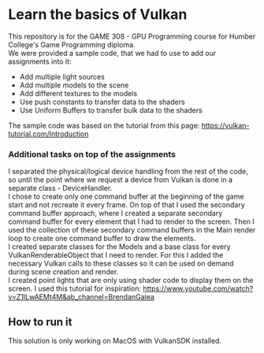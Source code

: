 # Learn the basics of Vulkan
This repository is for the GAME 308 - GPU Programming course for Humber College's Game Programming diploma.<br />
We were provided a sample code, that we had to use to add our assignments into it:
+ Add multiple light sources
+ Add multiple models to the scene
+ Add different textures to the models
+ Use push constants to transfer data to the shaders
+ Use Uniform Buffers to transfer bulk data to the shaders

The sample code was based on the tutorial from this page: https://vulkan-tutorial.com/Introduction<br />

### Additional tasks on top of the assignments
I separated the physical/logical device handling from the rest of the code, so until the point where we request a device from Vulkan is done in a separate class - DeviceHandler.<br />
I chose to create only one command buffer at the beginning of the game start and not recreate it every frame. On top of that I used the secondary command buffer approach, where
I created a separate secondary command buffer for every element that I had to render to the screen. Then I used the collection of these secondary command buffers in the Main render
loop to create one command buffer to draw the elements.<br />
I created separate classes for the Models and a base class for every VulkanRenderableObject that I need to render. For this I added the necessary Vulkan calls to these classes so
it can be used on demand during scene creation and render.<br />
I created point lights that are only using shader code to display them on the screen. I used this tutorial for inspiration:
https://www.youtube.com/watch?v=Z1lLwAEMt4M&ab_channel=BrendanGalea<br />

## How to run it
This solution is only working on MacOS with VulkanSDK installed.
